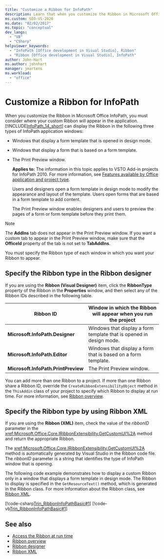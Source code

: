 ```yaml
---
title: "Customize a Ribbon for InfoPath"
description: Learn that when you customize the Ribbon in Microsoft Office InfoPath, you must consider where your custom Ribbon will appear in the application.
ms.custom: SEO-VS-2020
ms.date: "02/02/2017"
ms.topic: "conceptual"
dev_langs:
  - "VB"
  - "CSharp"
helpviewer_keywords:
  - "InfoPath [Office development in Visual Studio], Ribbon"
  - "Ribbon [Office development in Visual Studio], InfoPath"
author: John-Hart
ms.author: johnhart
manager: jmartens
ms.workload:
  - "office"
---
```

# Customize a Ribbon for InfoPath
  When you customize the Ribbon in Microsoft Office InfoPath, you must consider where your custom Ribbon will appear in the application. [!INCLUDE[InfoPath_14_short](../vsto/includes/infopath-14-short-md.md)] can display the Ribbon in the following three types of InfoPath application windows:

- Windows that display a form template that is opened in design mode.

- Windows that display a form that is based on a form template.

- The Print Preview window.

  **Applies to:** The information in this topic applies to VSTO Add-in projects for InfoPath 2010. For more information, see [Features available by Office application and project type](../vsto/features-available-by-office-application-and-project-type.md).

  Users and designers open a form template in design mode to modify the appearance and layout of the template. Users open forms that are based in a form template to add content.

  The Print Preview window enables designers and users to preview the pages of a form or form template before they print them.

> [!NOTE]
> The **AddIns** tab does not appear in the Print Preview window. If you want a custom tab to appear in the Print Preview window, make sure that the **OfficeId** property of the tab is not set to **TabAddIns**.

 You must specify the Ribbon type of each window in which you want your Ribbon to appear.

## Specify the Ribbon type in the Ribbon designer
 If you are using the **Ribbon (Visual Designer)** item, click the **RibbonType** property of the Ribbon in the **Properties** window, and then select any of the Ribbon IDs described in the following table.

|Ribbon ID|Window in which the Ribbon will appear when you run the project|
|---------------|---------------------------------------------------------------------|
|**Microsoft.InfoPath.Designer**|Windows that display a form template that is opened in design mode.|
|**Microsoft.InfoPath.Editor**|Windows that display a form that is based on a form template.|
|**Microsoft.InfoPath.PrintPreview**|The Print Preview window.|

 You can add more than one Ribbon to a project. If more than one Ribbon share a Ribbon ID, override the `CreateRibbonExtensibilityObject` method in the `ThisAddin` class of your project to specify which Ribbon to display at run time. For more information, see [Ribbon overview](../vsto/ribbon-overview.md).

## Specify the Ribbon type by using Ribbon XML
 If you are using the **Ribbon (XML)** item, check the value of the *ribbonID* parameter in the <xref:Microsoft.Office.Core.IRibbonExtensibility.GetCustomUI%2A> method and return the appropriate Ribbon.

 The <xref:Microsoft.Office.Core.IRibbonExtensibility.GetCustomUI%2A> method is automatically generated by Visual Studio in the Ribbon code file. The *ribbonID* parameter is a string that identifies the type of InfoPath window that is opening.

 The following code example demonstrates how to display a custom Ribbon only in a window that displays a form template in design mode. The Ribbon to display is specified in the `GetResourceText()` method, which is generated in the Ribbon class. For more information about the Ribbon class, see [Ribbon XML](../vsto/ribbon-xml.md).

 [!code-csharp[Trin_RibbonInfoPathBasic#1](../vsto/codesnippet/CSharp/myinfopathproject/ribbon.cs#1)]
 [!code-vb[Trin_RibbonInfoPathBasic#1](../vsto/codesnippet/VisualBasic/myinfopathproject/ribbon.vb#1)]

## See also
- [Access the Ribbon at run time](../vsto/accessing-the-ribbon-at-run-time.md)
- [Ribbon overview](../vsto/ribbon-overview.md)
- [Ribbon designer](../vsto/ribbon-designer.md)
- [Ribbon XML](../vsto/ribbon-xml.md)
